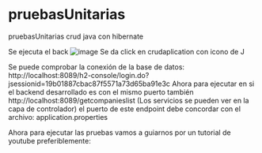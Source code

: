 # pruebasUnitarias
pruebasUnitarias crud java con hibernate

Se ejecuta el back
![image](https://github.com/user-attachments/assets/a4f8bf47-0e88-492f-9681-35214d355039)
Se da click en crudaplication con icono de J

Se puede comprobar la conexión de la base de datos:
http://localhost:8089/h2-console/login.do?jsessionid=19b01887cbac87f5571a73d65ba91e3c
Ahora para ejecutar en si el backend desarrollado es con el mismo puerto también
http://localhost:8089/getcompanieslist (Los servicios se pueden ver en la capa de controlador)
el puerto de este endpoint debe concordar con el archivo: application.properties

Ahora para ejecutar las pruebas vamos a guiarnos por un tutorial de youtube preferiblemente:




